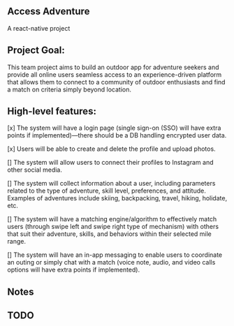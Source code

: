 ## Access Adventure
A react-native project 

## Project Goal:

This team project aims to build an outdoor app for adventure seekers and provide all online users seamless access to an experience-driven platform that allows them to connect to a community of outdoor enthusiasts and find a match on criteria simply beyond location.
 
## High-level features:

[x] The system will have a login page (single sign-on (SSO) will have extra points if implemented)—there should be a DB handling encrypted user data.


[x] Users will be able to create and delete the profile and upload photos.

[] The system will allow users to connect their profiles to Instagram and other social media.

[] The system will collect information about a user, including parameters related to the type
of adventure, skill level, preferences, and attitude. Examples of adventures include skiing,
backpacking, travel, hiking, holidate, etc. 

[] The system will have a matching engine/algorithm to effectively match users (through
swipe left and swipe right type of mechanism) with others that suit their adventure, skills,
and behaviors within their selected mile range.

[] The system will have an in-app messaging to enable users to coordinate an outing or
simply chat with a match (voice note, audio, and video calls options will have extra
points if implemented).

## Notes

## TODO